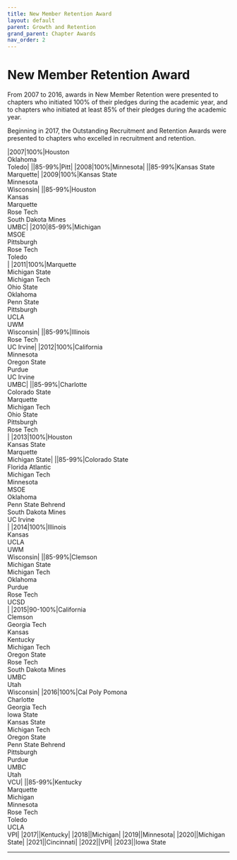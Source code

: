 ```yaml
---
title: New Member Retention Award
layout: default
parent: Growth and Retention
grand_parent: Chapter Awards
nav_order: 2
---
```

# New Member Retention Award

From 2007 to 2016, awards in New Member Retention were presented to chapters who initiated 100% of their pledges during the academic year, and to chapters who initiated at least 85% of their pledges during the academic year.

Beginning in 2017, the Outstanding Recruitment and Retention Awards were presented to chapters who excelled in recruitment and retention.

|2007|100%|Houston<br>Oklahoma<br>Toledo|
||85-99%|Pitt|
|2008|100%|Minnesota|
||85-99%|Kansas State<br>Marquette|
|2009|100%|Kansas State<br>Minnesota<br>Wisconsin|
||85-99%|Houston<br>Kansas<br>Marquette<br>Rose Tech<br>South Dakota Mines<br>UMBC|
|2010|85-99%|Michigan<br>	    MSOE<br>		Pittsburgh<br>		Rose Tech<br>		Toledo<br>|
|2011|100%|Marquette<br>Michigan State<br>Michigan Tech<br>Ohio State<br>Oklahoma<br>Penn State<br>Pittsburgh<br>UCLA<br>UWM<br>Wisconsin|
||85-99%|Illinois<br>Rose Tech<br>UC Irvine|
|2012|100%|California<br>Minnesota<br>Oregon State<br>Purdue<br>UC Irvine<br>UMBC|
||85-99%|Charlotte<br>Colorado State<br>Marquette<br>Michigan Tech<br>Ohio State<br>Pittsburgh<br>Rose Tech<br>|
|2013|100%|Houston<br>Kansas State<br>Marquette<br>Michigan State|
||85-99%|Colorado State<br>Florida Atlantic<br>Michigan Tech<br>Minnesota<br>MSOE<br>Oklahoma<br>Penn State Behrend<br>South Dakota Mines<br>UC Irvine<br>|
|2014|100%|Illinois<br>Kansas<br>UCLA<br>UWM<br>Wisconsin|
||85-99%|Clemson<br>Michigan State<br>Michigan Tech<br>Oklahoma<br>Purdue<br>Rose Tech<br>UCSD<br>|
|2015|90-100%|California<br>Clemson<br>Georgia Tech<br>Kansas<br>Kentucky<br>Michigan Tech<br>Oregon State<br>Rose Tech<br>South Dakota Mines<br>UMBC<br>Utah<br>Wisconsin|
|2016|100%|Cal Poly Pomona<br>Charlotte<br>Georgia Tech<br>Iowa State<br>Kansas State<br>Michigan Tech<br>Oregon State<br>Penn State Behrend<br>Pittsburgh<br>Purdue<br>UMBC<br>Utah<br>VCU|
||85-99%|Kentucky<br>Marquette<br>Michigan<br>Minnesota<br>Rose Tech<br>Toledo<br>UCLA<br>VPI|
|2017||Kentucky|
|2018||Michigan|
|2019||Minnesota|
|2020||Michigan State|
|2021||Cincinnati|
|2022||VPI|
|2023||Iowa State


----